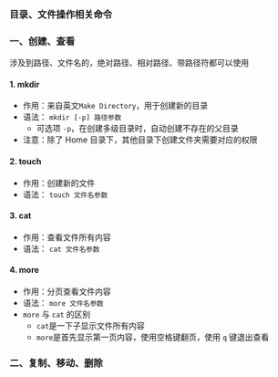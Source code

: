 ### 目录、文件操作相关命令

### 一、创建、查看
涉及到路径、文件名的，绝对路径、相对路径、带路径符都可以使用

#### 1. mkdir 
* 作用：来自英文`Make Directory`，用于创建新的目录
* 语法： `mkdir [-p] 路径参数`
  * 可选项 `-p`，在创建多级目录时，自动创建不存在的父目录
* 注意：除了 Home 目录下，其他目录下创建文件夹需要对应的权限

#### 2. touch 
* 作用：创建新的文件
* 语法： `touch 文件名参数`

#### 3. cat 
* 作用：查看文件所有内容
* 语法： `cat 文件名参数`

#### 4. more 
* 作用：分页查看文件内容
* 语法： `more 文件名参数`
* `more` 与 `cat` 的区别
  * `cat`是一下子显示文件所有内容
  * `more`是首先显示第一页内容，使用空格键翻页，使用 `q` 键退出查看



### 二、复制、移动、删除
